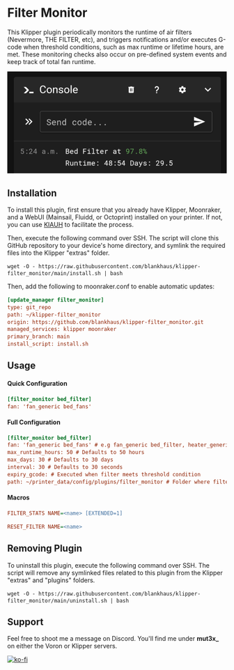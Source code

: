 # Filter Monitor

This Klipper plugin periodically monitors the runtime of air filters (Nevermore, THE FILTER, etc), and triggers notifications and/or executes G-code when threshold conditions, such as max runtime or lifetime hours, are met. These monitoring checks also occur on pre-defined system events and keep track of total fan runtime.

![Example](./example.png)

## Installation

To install this plugin, first ensure that you already have Klipper, Moonraker, and a WebUI (Mainsail, Fluidd, or Octoprint) installed on your printer. If not, you can use [KIAUH](https://github.com/dw-0/kiauh) to facilitate the process.

Then, execute the following command over SSH. The script will clone this GitHub repository to your device's home directory, and symlink the required files into the Klipper "extras" folder.

```
wget -O - https://raw.githubusercontent.com/blankhaus/klipper-filter_monitor/main/install.sh | bash
```

Then, add the following to moonraker.conf to enable automatic updates:

```ini
[update_manager filter_monitor]
type: git_repo
path: ~/klipper-filter_monitor
origin: https://github.com/blankhaus/klipper-filter_monitor.git
managed_services: klipper moonraker
primary_branch: main
install_script: install.sh
```

## Usage

#### Quick Configuration

```ini
[filter_monitor bed_filter]
fan: 'fan_generic bed_fans'
```

#### Full Configuration

```ini
[filter_monitor bed_filter]
fan: 'fan_generic bed_fans' # e.g fan_generic bed_filter, heater_generic heated_chamber, etc
max_runtime_hours: 50 # Defaults to 50 hours
max_days: 30 # Defaults to 30 days
interval: 30 # Defaults to 30 seconds
expiry_gcode: # Executed when filter meets threshold condition
path: ~/printer_data/config/plugins/filter_monitor # Folder where filter data is stored
```

#### Macros

```ini
FILTER_STATS NAME=<name> [EXTENDED=1]
```

```ini
RESET_FILTER NAME=<name>
```

## Removing Plugin

To uninstall this plugin, execute the following command over SSH. The script will remove any symlinked files related to this plugin from the Klipper "extras" and "plugins" folders.

```
wget -O - https://raw.githubusercontent.com/blankhaus/klipper-filter_monitor/main/uninstall.sh | bash
```

## Support

Feel free to shoot me a message on Discord. You'll find me under **mut3x_** on either the Voron or Klipper servers.

[![ko-fi](https://ko-fi.com/img/githubbutton_sm.svg)](https://ko-fi.com/M4M3125C21)
